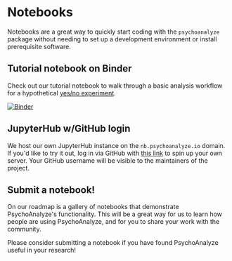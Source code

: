 # Notebooks

Notebooks are a great way to quickly start coding with the `psychoanalyze` package without needing to set up a development environment or install prerequisite software.

## Tutorial notebook on Binder

Check out our tutorial notebook to walk through a basic analysis workflow for a hypothetical [yes/no experiment](https://stats.stackexchange.com/questions/91326/simple-yes-no-question-uncertain-how-to-analyze-the-results).

[![Binder](https://mybinder.org/badge_logo.svg)](https://mybinder.org/v2/gh/psychoanalyze/notebooks/main?urlpath=git-pull%3Frepo%3Dhttps%253A%252F%252Fgithub.com%252Fpsychoanalyze%252Fnotebooks%26urlpath%3Dlab%252Ftree%252Fnotebooks%252Ftutorial.ipynb%26branch%3Dmain)

## JupyterHub w/GitHub login

We host our own JupyterHub instance on the `nb.psychoanalyze.io` domain. If you'd like to try it out, log in via GitHub with [this link](https://nb.psychoanalyze.io/hub/user-redirect/git-pull?repo=https%3A%2F%2Fgithub.com%2Fpsychoanalyze%2Fnotebooks&urlpath=lab%2Ftree%2Fnotebooks%2Ftutorial.ipynb&branch=main) to spin up your own server.  Your GitHub username will be visible to the maintainers of the project. 

## Submit a notebook!

On our roadmap is a gallery of notebooks that demonstrate PsychoAnalyze's functionality. This will be a great way for us to learn how people are using PsychoAnalyze, and for you to share your work with the community.

Please consider submitting a notebook if you have found PsychoAnalyze useful in your research!
